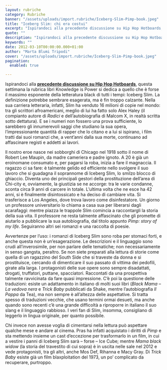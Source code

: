 ```yaml
---
layout: rubriche
category: Rubriche
banner: "/assets/uploads/import.rubriche/Iceberg-Slim-Pimp-book.jpeg"
title: "Iceberg Slim: chi era costui"
excerpt: "Ispirandoci alla precedente discussione su Hip Hop Hotboards, questa settimana la rubrica libri Knowledge is Power si dedica a quello che è forse il massimo esponente della letteratura black di tutti i tempi: Iceberg Slim. La definizione potrebbe sembrare esagerata, ma è fin troppo calzante. Nella sua carriera letteraria, infatti, Slim ha venduto 16 milioni [&hellip"
quote: ""
description: "Ispirandoci alla precedente discussione su Hip Hop Hotboards, questa settimana la rubrica libri Knowledge is Power si dedica a quello che è forse il massimo esponente della letteratura black di tutti i tempi: Iceberg Slim. La definizione potrebbe sembrare esagerata, ma è fin troppo calzante. Nella sua carriera letteraria, infatti, Slim ha venduto 16 milioni [&hellip"
keywords: ""
date: 2012-03-10T00:00:00.000+01:00
author: "Marta Blumi Tripodi"
cover: "/assets/uploads/import.rubriche/Iceberg-Slim-Pimp-book.jpeg"
pagination:
  enabled: true

---
```


Ispirandoci alla **[precedente discussione su Hip Hop Hotboards](http://community.hotmc.com/forum/index.php/topic,11419.0.html "http://community.hotmc.com/forum/index.php/topic,11419.0.html")**, questa settimana la rubrica libri Knowledge is Power si dedica a quello che è forse il massimo esponente della letteratura black di tutti i tempi: Iceberg Slim. La definizione potrebbe sembrare esagerata, ma è fin troppo calzante. Nella sua carriera letteraria, infatti, Slim ha venduto 16 milioni di copie nel mondo: tra gli scrittori afroamericani, meglio di lui ha fatto solo Alex Haley (il compianto autore di _Radici_ e dell’autobiografia di Malcom X, in realtà scritta sotto dettatura). E se i numeri non fossero una prova sufficiente, lo sarebbero gli innumerevoli saggi che studiano la sua opera, l’impressionante quantità di rapper che lo citano e a lui si ispirano, i film tratti dai suoi romanzi che, a vent’anni dalla sua morte, continuano ad affascinare registi e addetti ai lavori.

Il nostro eroe nasce nei sobborghi di Chicago nel 1918 sotto il nome di Robert Lee Maupin, da madre cameriera e padre ignoto. A 20 è già un eroinomane consumato e, per pagarsi la roba, inizia a fare il magnaccia. Il ragazzo ci sa fare: è talmente gelido ed efficiente nello svolgere il suo lavoro che si guadagna il soprannome di Iceberg Slim, lo smilzo blocco di ghiaccio. Diventa uno dei principali gestori della prostituzione dell’area di Chi-city e, ovviamente, la giustizia se ne accorge: tra le varie condanne, sconta circa 9 anni di carcere in totale. L’ultima volta che ne esce ha 42 anni, si è finalmente disintossicato e ha deciso di cambiare vita. Si trasferisce a Los Angeles, dove trova lavoro come disinfestatore. Un giorno un professore universitario lo chiama a casa sua per liberarsi dagli scarafaggi: mentre piazza le trappole Slim comincia a raccontargli la storia della sua vita. Il professore ne resta talmente affascinato che gli promette di aiutarlo a pubblicare la sua autobiografia, dal titolo appunto _Pimp: story of my life_. Seguiranno altri sei romanzi e una raccolta di poesie.

Avvertenze per l’uso: i romanzi di Iceberg Slim sono roba per stomaci forti, e anche questa non è un’esagerazione. Le descrizioni e il linguaggio sono crudi all’inverosimile, per non parlare delle tematiche; non necessariamente in senso gangsta, peraltro. Se non siete preparati alla lettura di storie come quella di un ragazzino del South Side che si traveste da donna e si prostituisce, cercando di dimenticare il suo passato di vittima dei pedofili, girate alla larga. I protagonisti delle sue opere sono sempre disadattati, drogati, truffatori, puttane, spacciatori. Raccontati da una prospettiva talmente ravvicinata da fare quasi impressione. C’è poi la questione delle traduzioni: esiste un adattamento in italiano di molti suoi libri (_Black Mama – La vedova nera_ e _Trick Baby_ pubblicati da Shake, mentre l’autobiografia _Il Pappa_ da Tea), ma non sempre è all’altezza delle aspettative. Si tratta spesso di traduzioni vecchie, che usano termini ormai desueti, ma anche quando sono recenti c’è una grande difficoltà a riproporre in italiano il suo slang e il linguaggio rabbioso. I veri fan di Slim, insomma, consigliano di leggerlo in lingua originale, per quanto possibile.

Chi invece non avesse voglia di cimentarsi nella lettura può aspettare qualche mese e andare al cinema. Pras ha infatti acquistato i diritti di _Pimp_ e sta mettendo insieme un cast d’eccezione per trasformarlo in un film, in cui a vestire i panni di Iceberg Slim sarà – forse – Ice Cube; mentre _Mama black widow_ (la storia del travestito di cui sopra) è in uscita nelle sale nel 2012 e vede protagonisti, tra gli altri, anche Mos Def, Rihanna e Macy Gray. Di _Trick Baby_ esiste già un film blaxploitation del 1973, un po’ complicato da recuperare, purtroppo.
